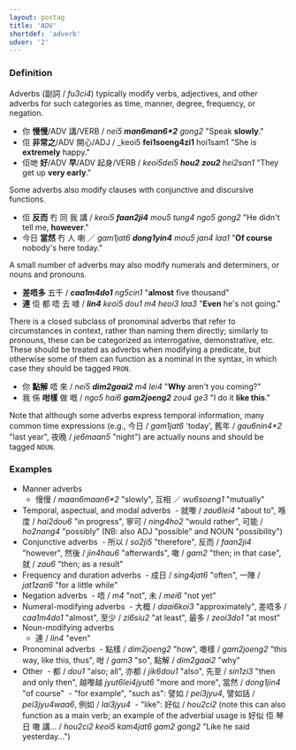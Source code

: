 ```yaml
---
layout: postag
title: 'ADV'
shortdef: 'adverb'
udver: '2'
---
```


### Definition

Adverbs (副詞 / _fu3ci4_) typically modify verbs, adjectives, and other adverbs for such categories as time, manner, degree, frequency, or negation.

- 你 <b>慢慢</b>/ADV 講/VERB / _nei5 <b>man6man6\*2</b> gong2_ "Speak <b>slowly</b>."
- 佢 <b>非常之</b>/ADV 開心/ADJ / _keoi5 <b>fei1soeng4zi1</b> hoi1sam1 "She is <b>extremely</b> happy."
- 佢哋 <b>好</b>/ADV <b>早</b>/ADV 起身/VERB / _keoi5dei5 <b>hou2</b> <b>zou2</b> hei2san1_ "They get up <b>very early</b>."

Some adverbs also modify clauses with conjunctive and discursive functions.

- 佢 <b>反而</b> 冇 同 我 講 / _keoi5 <b>faan2ji4</b> mou5 tung4 ngo5 gong2_ "He didn't tell me, <b>however</b>."
- 今日 <b>當然</b> 冇 人 喇 ／ _gam1jat6 <b>dong1yin4</b> mou5 jan4 laa1_ "<b>Of course</b> nobody's here today."

A small number of adverbs may also modify numerals and determiners, or nouns and pronouns.

- <b>差唔多</b> 五千 / _<b>caa1m4do1</b> ng5cin1_ "<b>almost</b> five thousand"
- <b>連</b> 佢 都 唔 去 嘑 / _<b>lin4</b> keoi5 dou1 m4 heoi3 laa3_ "<b>Even</b> he's not going."

There is a closed subclass of pronominal adverbs that refer to circumstances in context, rather than naming them directly; similarly to pronouns, these can be categorized as interrogative, demonstrative, etc. These should be treated as adverbs when modifying a predicate, but otherwise some of them can function as a nominal in the syntax, in which case they should be tagged <a>`PRON`</a>.

- 你 <b>點解</b> 唔 來 / _nei5 <b>dim2gaai2</b> m4 lei4_ "<b>Why</b> aren't you coming?"
- 我 係 <b>咁樣</b> 做 嘅 / _ngo5 hai6 <b>gam2joeng2</b> zou4 ge3_ "I do it <b>like this</b>."

Note that although some adverbs express temporal information, many common time expressions (e.g., 今日 / _gam1jat6_ 'today', 舊年 / _gau6nin4*2_ "last year", 夜晚 / _je6maan5_ "night") are actually nouns and should be tagged <a>`NOUN`</a>.

### Examples

- Manner adverbs
  - 慢慢 / _maan6maan6*2_ "slowly", 互相 ／ _wu6soeng1_ "mutually"
- Temporal, aspectual, and modal adverbs
  - 就嚟 / _zau6lei4_ "about to", 喺度 / _hai2dou6_ "in progress", 寧可 / _ning4ho2_ "would rather", 可能 / _ho2nang4_ "possibly" (NB: also ADJ "possible" and NOUN "possibility")
- Conjunctive adverbs
  - 所以 / _so2ji5_ "therefore", 反而 / _faan2ji4_ "however", 然後 / _jin4hau6_ "afterwards", 噉 / _gam2_ "then; in that case", 就 / _zau6_ "then; as a result"
- Frequency and duration adverbs
  - 成日 / _sing4jat6_ "often", 一陣 / _jat1zan6_ "for a little while"
- Negation adverbs
  - 唔 / _m4_ "not", 未 / _mei6_ "not yet"
- Numeral-modifying adverbs
  - 大概 / _daai6koi3_ "approximately", 差唔多 / _caa1m4do1_ "almost", 至少 / _zi6siu2_ "at least", 最多 / _zeoi3do1_ "at most"
- Noun-modifying adverbs
  - 連 / _lin4_ "even"
- Pronominal adverbs
  - 點樣 / _dim2joeng2_ "how", 噉樣 / _gam2joeng2_ "this way, like this, thus", 咁 / _gam3_ "so", 點解 / _dim2gaai2_ "why"
- Other
  - 都 / _dou1_ "also; all", 亦都 / _jik6dou1_ "also", 先至 / _sin1zi3_ "then and only then", 越嚟越 _jyut6lei4jyut6_ "more and more", 當然 / _dong1jin4_ "of course"
  - "for example", "such as": 譬如 / _pei3jyu4_, 譬如話 / _pei3jyu4waa6_, 例如 / _lai3jyu4_ 
  - "like": 好似 / _hou2ci2_ (note this can also function as a main verb; an example of the adverbial usage is 好似 佢 琴日 噉 講... / _hou2ci2 keoi5 kam4jat6 gam2 gong2_ "Like he said yesterday...")
<!-- Interlanguage links updated St lis 3 20:58:08 CET 2021 -->
